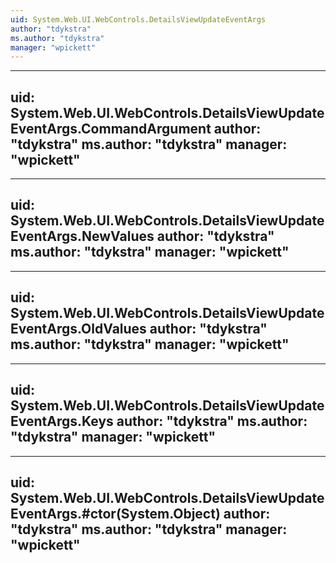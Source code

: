 ```yaml
---
uid: System.Web.UI.WebControls.DetailsViewUpdateEventArgs
author: "tdykstra"
ms.author: "tdykstra"
manager: "wpickett"
---
```


---
uid: System.Web.UI.WebControls.DetailsViewUpdateEventArgs.CommandArgument
author: "tdykstra"
ms.author: "tdykstra"
manager: "wpickett"
---

---
uid: System.Web.UI.WebControls.DetailsViewUpdateEventArgs.NewValues
author: "tdykstra"
ms.author: "tdykstra"
manager: "wpickett"
---

---
uid: System.Web.UI.WebControls.DetailsViewUpdateEventArgs.OldValues
author: "tdykstra"
ms.author: "tdykstra"
manager: "wpickett"
---

---
uid: System.Web.UI.WebControls.DetailsViewUpdateEventArgs.Keys
author: "tdykstra"
ms.author: "tdykstra"
manager: "wpickett"
---

---
uid: System.Web.UI.WebControls.DetailsViewUpdateEventArgs.#ctor(System.Object)
author: "tdykstra"
ms.author: "tdykstra"
manager: "wpickett"
---

